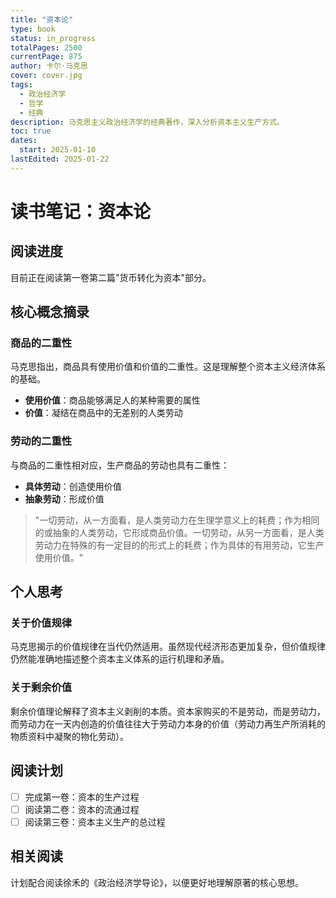 ```yaml
---
title: "资本论"
type: book
status: in_progress
totalPages: 2500
currentPage: 875
author: 卡尔·马克思
cover: cover.jpg
tags:
  - 政治经济学
  - 哲学
  - 经典
description: 马克思主义政治经济学的经典著作，深入分析资本主义生产方式。
toc: true
dates:
  start: 2025-01-10
lastEdited: 2025-01-22
---
```


# 读书笔记：资本论

## 阅读进度

目前正在阅读第一卷第二篇"货币转化为资本"部分。

## 核心概念摘录

### 商品的二重性

马克思指出，商品具有使用价值和价值的二重性。这是理解整个资本主义经济体系的基础。

- **使用价值**：商品能够满足人的某种需要的属性
- **价值**：凝结在商品中的无差别的人类劳动

### 劳动的二重性

与商品的二重性相对应，生产商品的劳动也具有二重性：

- **具体劳动**：创造使用价值
- **抽象劳动**：形成价值

> "一切劳动，从一方面看，是人类劳动力在生理学意义上的耗费；作为相同的或抽象的人类劳动，它形成商品价值。一切劳动，从另一方面看，是人类劳动力在特殊的有一定目的的形式上的耗费；作为具体的有用劳动，它生产使用价值。"

## 个人思考

### 关于价值规律

马克思揭示的价值规律在当代仍然适用。虽然现代经济形态更加复杂，但价值规律仍然能准确地描述整个资本主义体系的运行机理和矛盾。

### 关于剩余价值

剩余价值理论解释了资本主义剥削的本质。资本家购买的不是劳动，而是劳动力，而劳动力在一天内创造的价值往往大于劳动力本身的价值（劳动力再生产所消耗的物质资料中凝聚的物化劳动）。

## 阅读计划

- [ ] 完成第一卷：资本的生产过程
- [ ] 阅读第二卷：资本的流通过程
- [ ] 阅读第三卷：资本主义生产的总过程

## 相关阅读

计划配合阅读徐禾的《政治经济学导论》，以便更好地理解原著的核心思想。
